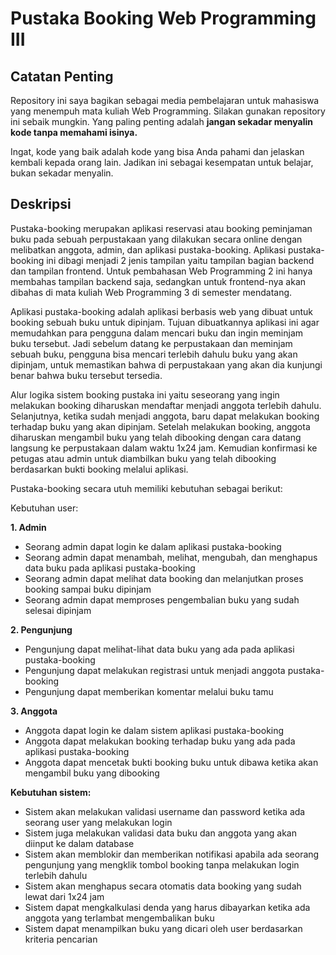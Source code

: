 # Pustaka Booking Web Programming III

## Catatan Penting
Repository ini saya bagikan sebagai media pembelajaran untuk mahasiswa yang menempuh mata kuliah Web Programming. Silakan gunakan repository ini sebaik mungkin. Yang paling penting adalah **jangan sekadar menyalin kode tanpa memahami isinya.**

Ingat, kode yang baik adalah kode yang bisa Anda pahami dan jelaskan kembali kepada orang lain. Jadikan ini sebagai kesempatan untuk belajar, bukan sekadar menyalin.

## Deskripsi

Pustaka-booking merupakan aplikasi reservasi atau booking peminjaman buku pada sebuah perpustakaan yang dilakukan secara online dengan melibatkan anggota, admin, dan aplikasi pustaka-booking. Aplikasi pustaka-booking ini dibagi menjadi 2 jenis tampilan yaitu tampilan bagian backend dan tampilan frontend. Untuk pembahasan Web Programming 2 ini hanya membahas tampilan backend saja, sedangkan untuk frontend-nya akan dibahas di mata kuliah Web Programming 3 di semester mendatang.

Aplikasi pustaka-booking adalah aplikasi berbasis web yang dibuat untuk booking sebuah buku untuk dipinjam. Tujuan dibuatkannya aplikasi ini agar memudahkan para pengguna dalam mencari buku dan ingin meminjam buku tersebut. Jadi sebelum datang ke perpustakaan dan meminjam sebuah buku, pengguna bisa mencari terlebih dahulu buku yang akan dipinjam, untuk memastikan bahwa di perpustakaan yang akan dia kunjungi benar bahwa buku tersebut tersedia.

Alur logika sistem booking pustaka ini yaitu seseorang yang ingin melakukan booking diharuskan mendaftar menjadi anggota terlebih dahulu. Selanjutnya, ketika sudah menjadi anggota, baru dapat melakukan booking terhadap buku yang akan dipinjam. Setelah melakukan booking, anggota diharuskan mengambil buku yang telah dibooking dengan cara datang langsung ke perpustakaan dalam waktu 1x24 jam. Kemudian konfirmasi ke petugas atau admin untuk diambilkan buku yang telah dibooking berdasarkan bukti booking melalui aplikasi.

Pustaka-booking secara utuh memiliki kebutuhan sebagai berikut:

Kebutuhan user:

**1. Admin**
- Seorang admin dapat login ke dalam aplikasi pustaka-booking
- Seorang admin dapat menambah, melihat, mengubah, dan menghapus data buku pada aplikasi pustaka-booking
- Seorang admin dapat melihat data booking dan melanjutkan proses booking sampai buku dipinjam
- Seorang admin dapat memproses pengembalian buku yang sudah selesai dipinjam
  
**2. Pengunjung**
- Pengunjung dapat melihat-lihat data buku yang ada pada aplikasi pustaka-booking
- Pengunjung dapat melakukan registrasi untuk menjadi anggota pustaka-booking
- Pengunjung dapat memberikan komentar melalui buku tamu
  
**3. Anggota**
- Anggota dapat login ke dalam sistem aplikasi pustaka-booking
- Anggota dapat melakukan booking terhadap buku yang ada pada aplikasi pustaka-booking
- Anggota dapat mencetak bukti booking buku untuk dibawa ketika akan mengambil buku yang dibooking
  
**Kebutuhan sistem:**
- Sistem akan melakukan validasi username dan password ketika ada seorang user yang melakukan login
- Sistem juga melakukan validasi data buku dan anggota yang akan diinput ke dalam database
- Sistem akan memblokir dan memberikan notifikasi apabila ada seorang pengunjung yang mengklik tombol booking tanpa melakukan login terlebih dahulu
- Sistem akan menghapus secara otomatis data booking yang sudah lewat dari 1x24 jam
- Sistem dapat mengkalkulasi denda yang harus dibayarkan ketika ada anggota yang terlambat mengembalikan buku
- Sistem dapat menampilkan buku yang dicari oleh user berdasarkan kriteria pencarian
